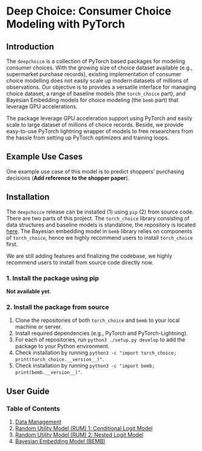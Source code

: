 # Deep Choice: Consumer Choice Modeling with PyTorch
## Introduction
The `deepchoice` is a collection of PyTorch based packages for modeling consumer choices.
With the growing size of choice dataset available (e.g., supermarket purchase records), existing implementation of consumer choice modelling does not easily scale up modern datasets of millions of observations. Our objective is to provides a versatile interface for managing choice dataset, a range of baseline models (the `torch_choice` part), and Bayesian Embedding models for choice modeling (the `bemb` part) that leverage GPU accelerations.

The package leverage GPU acceleration support using PyTorch and easily scale to large dataset of millions of choice records. Beside, we provide easy-to-use PyTorch lightning wrapper of models to free researchers from the hassle from setting up PyTorch optimizers and training loops.

## Example Use Cases
One example use case of this model is to predict shoppers’ purchasing decisions (**Add reference to the shopper paper**).

## Installation
The `deepchoice` release can be installed (1) using `pip` (2) from source code. There are two parts of this project. The `torch_choice` library consisting of data structures and baseline models is standalone, the repository is located [here](). The Bayesian embedding model in `bemb` library relies on components of `torch_choice`, hence we highly recommend users to install `torch_choice` first.

We are still adding features and finalizing the codebase, we highly recommend users to install from source code directly now.

### 1. Install the package using pip
**Not available yet**.

### 2. Install the package from source
1. Clone the repositories of both `torch_choice` and `bemb` to your local machine or server.
2. Install required dependencies (e.g., PyTorch and PyTorch-Lightning).
3. For each of repositories, run `python3 ./setup.py develop` to add the package to your Python environment.
4.  Check installation by running `python3 -c "import torch_choice; print(torch_choice.__version__)"`.
5. Check installation by running `python3 -c "import bemb; print(bemb.__version__)"`.

## User Guide
### Table of Contents
1. [Data Management](./data_management.md)
2. [Random Utility Model (RUM) 1: Conditional Logit Model](./conditional_logit_model.md)
3. [Random Utility Model (RUM) 2: Nested Logit Model](./nested_logit_model.md)
4. [Bayesian Embedding Model (BEMB)](./bemb.md)

